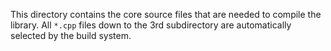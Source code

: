 This directory contains the core source files that are needed to compile the library. All `*.cpp` files down to the 3rd subdirectory are automatically selected by the build system.
